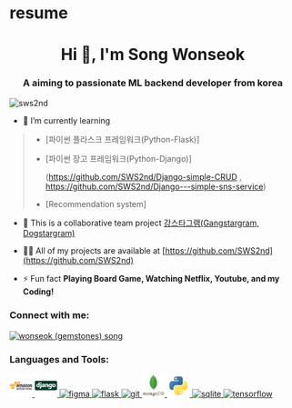 # resume

<h1 align="center">Hi 👋, I'm Song Wonseok</h1>
<h3 align="center">A aiming to passionate ML backend developer from korea</h3>

<p align="left"> <img src="https://komarev.com/ghpvc/?username=sws2nd&label=Profile%20views&color=0e75b6&style=flat" alt="sws2nd" /> </p>

- 🌱 I’m currently learning 
> - [파이썬 플라스크 프레임워크(Python-Flask)]<p>
> - [파이썬 장고 프레임워크(Python-Django)]<p>
> (https://github.com/SWS2nd/Django-simple-CRUD , https://github.com/SWS2nd/Django---simple-sns-service)
> - [Recommendation system]

- 👯 This is a collaborative team project [강스타그램(Gangstargram, Dogstargram)](https://github.com/SWS2nd/Deep_learning_Gangstagram)

- 👨‍💻 All of my projects are available at [https://github.com/SWS2nd](https://github.com/SWS2nd)

- ⚡ Fun fact **Playing Board Game, Watching Netflix, Youtube, and my Coding!**

<h3 align="left">Connect with me:</h3>
<p align="left">
<a href="https://linkedin.com/in/wonseok-song" target="blank"><img align="center" src="https://raw.githubusercontent.com/rahuldkjain/github-profile-readme-generator/master/src/images/icons/Social/linked-in-alt.svg" alt="wonseok (gemstones) song" height="30" width="40" /></a>
</p>

<h3 align="left">Languages and Tools:</h3>
<p align="left"> <a href="https://aws.amazon.com" target="_blank" rel="noreferrer"> <img src="https://raw.githubusercontent.com/devicons/devicon/master/icons/amazonwebservices/amazonwebservices-original-wordmark.svg" alt="aws" width="40" height="40"/> </a> <a href="https://www.djangoproject.com/" target="_blank" rel="noreferrer"> <img src="https://raw.githubusercontent.com/devicons/devicon/master/icons/django/django-original.svg" alt="django" width="40" height="40"/> </a> <a href="https://www.figma.com/" target="_blank" rel="noreferrer"> <img src="https://www.vectorlogo.zone/logos/figma/figma-icon.svg" alt="figma" width="40" height="40"/> </a> <a href="https://flask.palletsprojects.com/" target="_blank" rel="noreferrer"> <img src="https://www.vectorlogo.zone/logos/pocoo_flask/pocoo_flask-icon.svg" alt="flask" width="40" height="40"/> </a> <a href="https://git-scm.com/" target="_blank" rel="noreferrer"> <img src="https://www.vectorlogo.zone/logos/git-scm/git-scm-icon.svg" alt="git" width="40" height="40"/> </a> <a href="https://www.mongodb.com/" target="_blank" rel="noreferrer"> <img src="https://raw.githubusercontent.com/devicons/devicon/master/icons/mongodb/mongodb-original-wordmark.svg" alt="mongodb" width="40" height="40"/> </a> <a href="https://www.python.org" target="_blank" rel="noreferrer"> <img src="https://raw.githubusercontent.com/devicons/devicon/master/icons/python/python-original.svg" alt="python" width="40" height="40"/> </a> <a href="https://www.sqlite.org/" target="_blank" rel="noreferrer"> <img src="https://www.vectorlogo.zone/logos/sqlite/sqlite-icon.svg" alt="sqlite" width="40" height="40"/> </a> <a href="https://www.tensorflow.org" target="_blank" rel="noreferrer"> <img src="https://www.vectorlogo.zone/logos/tensorflow/tensorflow-icon.svg" alt="tensorflow" width="40" height="40"/> </a> </p>
